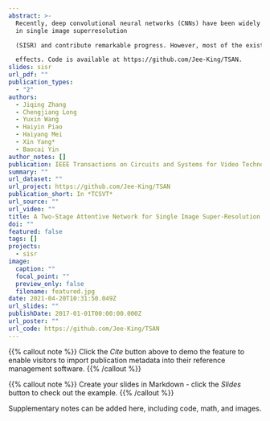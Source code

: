 ```yaml
---
abstract: >-
  Recently, deep convolutional neural networks (CNNs) have been widely explored
  in single image superresolution

  (SISR) and contribute remarkable progress. However, most of the existing CNNs-based SISR methods do not adequately explore contextual information in the feature extraction stage and pay little attention to the final high-resolution (HR) image reconstruction step, hence hindering the desired SR performance. To address the above two issues, in this paper, we propose a two-stage attentive network (TSAN) for accurate SISR in a coarse-to-fine manner. Specifically, we design a novel multi-context attentive block (MCAB) to make the network focus on more informative contextual features. Moreover, we present an essential refined attention block (RAB) which could explore useful cues in HR space for reconstructing fine-detailed HR image. Extensive evaluations on four benchmark datasets demonstrate the efficacy of our proposed TSAN in terms of quantitative metrics and visual

  effects. Code is available at https://github.com/Jee-King/TSAN.
slides: sisr
url_pdf: ""
publication_types:
  - "2"
authors:
  - Jiqing Zhang
  - Chengjiang Long
  - Yuxin Wang
  - Haiyin Piao
  - Haiyang Mei
  - Xin Yang*
  - Baocai Yin
author_notes: []
publication: IEEE Transactions on Circuits and Systems for Video Technology
summary: ""
url_dataset: ""
url_project: https://github.com/Jee-King/TSAN
publication_short: In *TCSVT*
url_source: ""
url_video: ""
title: A Two-Stage Attentive Network for Single Image Super-Resolution
doi: ""
featured: false
tags: []
projects:
  - sisr
image:
  caption: ""
  focal_point: ""
  preview_only: false
  filename: featured.jpg
date: 2021-04-20T10:31:50.049Z
url_slides: ""
publishDate: 2017-01-01T00:00:00.000Z
url_poster: ""
url_code: https://github.com/Jee-King/TSAN
---
```

{{% callout note %}}
Click the *Cite* button above to demo the feature to enable visitors to import publication metadata into their reference management software.
{{% /callout %}}

{{% callout note %}}
Create your slides in Markdown - click the *Slides* button to check out the example.
{{% /callout %}}

Supplementary notes can be added here, including code, math, and images.
